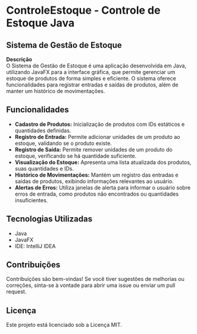 # ControleEstoque - Controle de Estoque Java

## Sistema de Gestão de Estoque

**Descrição**  
O Sistema de Gestão de Estoque é uma aplicação desenvolvida em Java, utilizando JavaFX para a interface gráfica, que permite gerenciar um estoque de produtos de forma simples e eficiente. O sistema oferece funcionalidades para registrar entradas e saídas de produtos, além de manter um histórico de movimentações.

## Funcionalidades

- **Cadastro de Produtos:** Inicialização de produtos com IDs estáticos e quantidades definidas.
- **Registro de Entrada:** Permite adicionar unidades de um produto ao estoque, validando se o produto existe.
- **Registro de Saída:** Permite remover unidades de um produto do estoque, verificando se há quantidade suficiente.
- **Visualização do Estoque:** Apresenta uma lista atualizada dos produtos, suas quantidades e IDs.
- **Histórico de Movimentações:** Mantém um registro das entradas e saídas de produtos, exibindo informações relevantes ao usuário.
- **Alertas de Erros:** Utiliza janelas de alerta para informar o usuário sobre erros de entrada, como produtos não encontrados ou quantidades insuficientes.

## Tecnologias Utilizadas

- Java
- JavaFX
- IDE: IntelliJ IDEA

## Contribuições

Contribuições são bem-vindas! Se você tiver sugestões de melhorias ou correções, sinta-se à vontade para abrir uma issue ou enviar um pull request.

## Licença

Este projeto está licenciado sob a Licença MIT.
